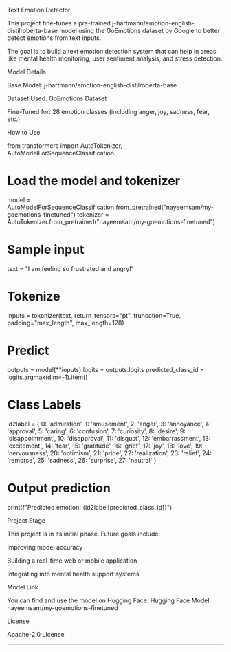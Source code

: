 
Text Emotion Detector

This project fine-tunes a pre-trained j-hartmann/emotion-english-distilroberta-base model using the GoEmotions dataset by Google to better detect emotions from text inputs.

The goal is to build a text emotion detection system that can help in areas like mental health monitoring, user sentiment analysis, and stress detection.

Model Details

Base Model: j-hartmann/emotion-english-distilroberta-base

Dataset Used: GoEmotions Dataset

Fine-Tuned for: 28 emotion classes (including anger, joy, sadness, fear, etc.)


How to Use

from transformers import AutoTokenizer, AutoModelForSequenceClassification

# Load the model and tokenizer
model = AutoModelForSequenceClassification.from_pretrained("nayeemsam/my-goemotions-finetuned")
tokenizer = AutoTokenizer.from_pretrained("nayeemsam/my-goemotions-finetuned")

# Sample input
text = "I am feeling so frustrated and angry!"

# Tokenize
inputs = tokenizer(text, return_tensors="pt", truncation=True, padding="max_length", max_length=128)

# Predict
outputs = model(**inputs)
logits = outputs.logits
predicted_class_id = logits.argmax(dim=-1).item()

# Class Labels
id2label = {
    0: 'admiration', 1: 'amusement', 2: 'anger', 3: 'annoyance', 4: 'approval', 5: 'caring',
    6: 'confusion', 7: 'curiosity', 8: 'desire', 9: 'disappointment', 10: 'disapproval',
    11: 'disgust', 12: 'embarrassment', 13: 'excitement', 14: 'fear', 15: 'gratitude',
    16: 'grief', 17: 'joy', 18: 'love', 19: 'nervousness', 20: 'optimism', 21: 'pride',
    22: 'realization', 23: 'relief', 24: 'remorse', 25: 'sadness', 26: 'surprise', 27: 'neutral'
}

# Output prediction
print(f"Predicted emotion: {id2label[predicted_class_id]}")

Project Stage

This project is in its initial phase. Future goals include:

Improving model accuracy

Building a real-time web or mobile application

Integrating into mental health support systems


Model Link

You can find and use the model on Hugging Face:
Hugging Face Model: nayeemsam/my-goemotions-finetuned

License

Apache-2.0 License


---
